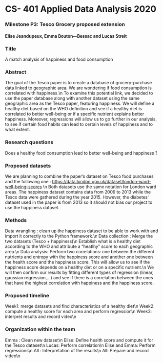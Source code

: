 # CS- 401 Applied Data Analysis 2020
### Milestone P3: Tesco Grocery proposed extension
#### Elise Jeandupeux, Emma Bouton--Bessac and Lucas Streit


### Title
A match analysis of happiness and food consumption

### Abstract
The goal of the Tesco paper is to create a database of grocery-purchase data linked to geographic area. We are wondering if food consumption is correlated with happiness.\n
To examine this potential link, we decided to use the paper database along with another dataset using the same geographic area as the Tesco paper, featuring happiness. We will define a healthy diet based on the WHO definition and see if a healthy diet is correlated to better well-being or if a specific nutrient explains better happiness. Moreover, regressions will allow us to go further in our analysis, to see if certain food habits can lead to certain levels of happiness and to what extent.

### Research questions

Does a healthy food consumption lead to better well-being and happiness ? 

### Proposed datasets
We are planning to combine the paper’s dataset on Tesco food purchases and the following one : https://data.london.gov.uk/dataset/london-ward-well-being-scores \n
Both datasets use the same notation for London ward areas. The happiness dataset contains data from 2009 to 2013 while the Tesco data were gathered during the year 2015. However, the diabetes' dataset used in the paper is from 2013 so it should not bias our project to use the happiness dataset.

### Methods
Data wrangling : clean up the happiness dataset to be able to work with and import it correctly to the Python framework.\n
Data collection : Merge the two datasets (Tesco + happiness)\n
Establish what is a healthy diet according to the WHO and attribute a “heatlhy” score to each geographic area.\n
Data analysis: Perform two correlations: one between the different nutrients and entropy with the happiness score and another one between the health score and the happiness score. This will allow us to see if the happiness score depends on a healthy diet or on a specific nutrient.\n
We will then confirm our results by fitting different types of regression (linear, gaussian regression,...) and see if there is a correlation between the ones that have the highest correlation with happiness  and the happiness score.

### Proposed timeline
Week1: merge datasets and find characteristics of a healthy diet\n
Week2: compute a healthy score for each area and perform regression\n
Week3: interpret results and record video\n
### Organization within the team
Emma : Clean new dataset\n
Elise: Define health score and compute it for the Tesco dataset\n
Lucas: Perform correlation\n
Elise and Emma: Perform regressions\n
All : Interpretation of the results\n
All: Prepare and record video\n
